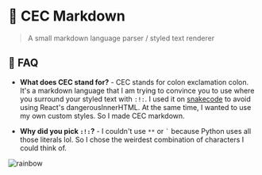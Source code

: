# 🐛 CEC Markdown
> A small markdown language parser / styled text renderer

## 🤔 FAQ  
  
* **What does CEC stand for?** - CEC stands for colon exclamation colon. It's a markdown language that I am trying to convince you to use where you surround your styled text with `:!:`. I used it on [snakecode](https://github.com/hwelsters/snakecode) to avoid using React's dangerousInnerHTML. At the same time, I wanted to use my own custom styles. So I made CEC markdown.
  
* **Why did you pick `:!:`?** - I couldn't use `**` or ``` ` ``` because Python uses all those literals lol. So I chose the weirdest combination of characters I could think of.  

![rainbow](https://user-images.githubusercontent.com/84760072/208384585-03ebeb8d-25ad-4764-8c55-3952c670dce5.png)
